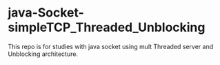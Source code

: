 # java-Socket-simpleTCP_Threaded_Unblocking

This repo is for studies with java socket using mult Threaded server and Unblocking architecture.


